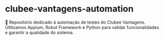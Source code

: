 # clubee-vantagens-automation
📌 Repositório dedicado à automação de testes do Clubee Vantagens. Utilizamos Appium, Robot Framework e Python para validar funcionalidades e garantir a qualidade do sistema.
